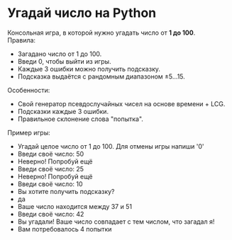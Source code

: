 # Угадай число на Python

Консольная игра, в которой нужно угадать число от **1 до 100**.  
Правила: 
- Загадано число от 1 до 100.
- Введи 0, чтобы выйти из игры.
- Каждые 3 ошибки можно получить подсказку.
- Подсказка выдаётся с рандомным диапазоном ±5…15.

Особенности:
- Свой генератор псевдослучайных чисел на основе времени + LCG.
- Подсказки каждые 3 ошибки.
- Правильное склонение слова "попытка".


Пример игры:
- Угадай целое число от 1 до 100. Для отмены игры напиши '0'
- Введи своё число: 50
- Неверно! Попробуй ещё
- Введи своё число: 25
- Неверно! Попробуй ещё
- Введи своё число: 10
- Вы хотите получить подсказку?
- да
- Ваше число находится между 37 и 51
- Введи своё число: 42
- Вы угадали! Ваше число совпадает с тем числом, что загадал я!
- Вам потребовалось 4 попытки
